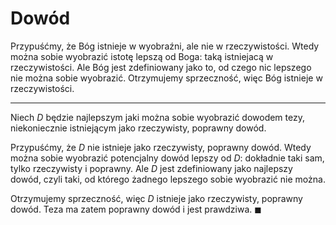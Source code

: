 # Dowód

Przypuśćmy, że Bóg istnieje w wyobraźni, ale nie w rzeczywistości. Wtedy można sobie wyobrazić istotę lepszą od Boga: taką istniejacą w rzeczywistości. Ale Bóg jest zdefiniowany jako to, od czego nic lepszego nie można sobie wyobrazić. Otrzymujemy sprzeczność, więc Bóg istnieje w rzeczywistości.

---

Niech $D$ będzie najlepszym jaki można sobie wyobrazić dowodem tezy, niekoniecznie istniejącym jako rzeczywisty, poprawny dowód.

Przypuśćmy, że $D$ nie istnieje jako rzeczywisty, poprawny dowód. Wtedy można sobie wyobrazić potencjalny dowód lepszy od $D$: dokładnie taki sam, tylko rzeczywisty i poprawny. Ale $D$ jest zdefiniowany jako najlepszy dowód, czyli taki, od którego żadnego lepszego sobie wyobrazić nie można.

Otrzymujemy sprzeczność, więc $D$ istnieje jako rzeczywisty, poprawny dowód. Teza ma zatem poprawny dowód i jest prawdziwa. $\blacksquare$
